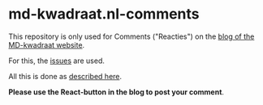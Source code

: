 # md-kwadraat.nl-comments

This repository is only used for Comments ("Reacties") on the [blog of the MD-kwadraat website](https://www.md-kwadraat.nl/blog/).

For this, the [issues](https://github.com/MarcoDuiker/md-kwadraat.nl-comments/issues) are used.

All this is done as [described here](http://donw.io/post/github-comments/).

**Please use the React-button in the blog to post your comment**. 
